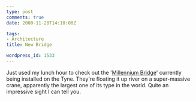 ```yaml
---
type: post
comments: true
date: 2000-11-20T14:10:00Z

tags:
- Architecture
title: New Bridge

wordpress_id: 1533
---
```


Just used my lunch hour to check out the '[Millennium Bridge](http://www.wilkinsoneyre.com/cwalsite/bridges/baltic.html)' currently being installed on the Tyne. They're floating it up river on a super-massive crane, apparently the largest one of its type in the world. Quite an impressive sight I can tell you. 
